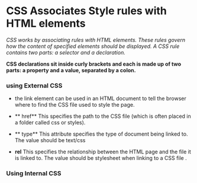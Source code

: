 # CSS Associates Style rules with HTML elements

*CSS works by associating rules with HTML elements. These rules govern 
how the content of specified elements should be displayed. A CSS rule 
contains two parts: a selector and a declaration.*

**CSS declarations sit inside curly brackets and each is made up of two 
parts: a property and a value, separated by a colon.**

### using External CSS
-  **<link>**
the link element can be used 
in an HTML document to tell the 
browser where to find the CSS 
file used to style the page.

- ** href**
This specifies the path to the 
CSS file (which is often placed in 
a folder called css or styles).
- ** type**
This attribute specifies the type 
of document being linked to. The 
value should be text/css

- **rel**
This specifies the relationship between the HTML page and the file it is linked to. The value should be stylesheet when linking to a CSS file .

### Using Internal CSS

**<style>**
You can also include CSS rules within an HTML page placing them inside a style element, which usually sits inside the head element of the page. The style element should use the type attribute to indicate that the styles are specified in CSS. The value should be text/css.

### CSS Selectors
![selector](https://i.pinimg.com/originals/46/ca/fc/46cafc70b7bdd146745e2e600c06019d.png)

** CSS rules usually appear in a separate document, 
although they may appear within an HTML page.**

## color
*The color property allows you to specify the color of text inside an element. You can specify any color in CSS in one of three ways*
1.rgb values
2.hex codes
3.color names

### background-color
CSS treats each HTML element as if it appears in a box, and the background-color property sets the color of the background for that box.

**Every color on a computer screen is created by mixing amounts of red, green, and blue. To find the color you want, you can use a color picker.**

![color](https://cdn5.vectorstock.com/i/1000x1000/41/24/rgb-color-mode-wheel-mixing-vector-16834124.jpg)

### HSL Colors
CSS3 introduces an entirely new and intuitive 
way to specify colors using hue, saturation, 
and lightness values.

- **hue**
Hue is the colloquial idea of 
color. In HSL colors, hue is often 
represented as a color circle 
where the angle represents the 
color, although it may also be 
shown as a slider with values 
from 0 to 360.

 - **saturation**
Saturation is the amount of 
gray in a color. Saturation is 
represented as a percentage. 
100% is full saturation and 0% 
is a shade of gray.

- **lightness**
Lightness is the amount of 
white (lightness) or black 
(darkness) in a color. Lightness 
is represented as a percentage. 
0% lightness is black, 100% 
lightness is white, and 50% 
lightness is normal. Lightness 
is sometimes referred to as 
luminosity

** CSS3 also allows you to specify colors as HSL values, 
with an optional opacity value. It is known as HSLA**



